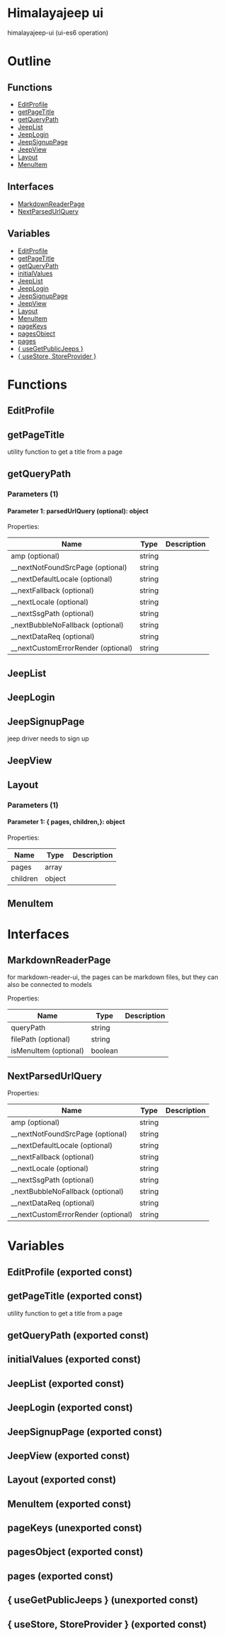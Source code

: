 # Himalayajeep ui

himalayajeep-ui (ui-es6 operation)



# Outline

## Functions

- [EditProfile](#EditProfile)
- [getPageTitle](#getPageTitle)
- [getQueryPath](#getQueryPath)
- [JeepList](#JeepList)
- [JeepLogin](#JeepLogin)
- [JeepSignupPage](#JeepSignupPage)
- [JeepView](#JeepView)
- [Layout](#Layout)
- [MenuItem](#MenuItem)

## Interfaces

- [MarkdownReaderPage](#markdownreaderpage)
- [NextParsedUrlQuery](#nextparsedurlquery)

## Variables

- [EditProfile](#editprofile)
- [getPageTitle](#getpagetitle)
- [getQueryPath](#getquerypath)
- [initialValues](#initialvalues)
- [JeepList](#jeeplist)
- [JeepLogin](#jeeplogin)
- [JeepSignupPage](#jeepsignuppage)
- [JeepView](#jeepview)
- [Layout](#layout)
- [MenuItem](#menuitem)
- [pageKeys](#pagekeys)
- [pagesObject](#pagesobject)
- [pages](#pages)
- [{ useGetPublicJeeps }](#usegetpublicjeeps)
- [{ useStore, StoreProvider }](#usestore-storeprovider)



# Functions

## EditProfile

## getPageTitle

utility function to get a title from a page




## getQueryPath

### Parameters (1)

#### Parameter 1: parsedUrlQuery (optional): object

Properties: 

 | Name | Type | Description |
|---|---|---|
| amp (optional) | string |  |
| __nextNotFoundSrcPage (optional) | string |  |
| __nextDefaultLocale (optional) | string |  |
| __nextFallback (optional) | string |  |
| __nextLocale (optional) | string |  |
| __nextSsgPath (optional) | string |  |
| _nextBubbleNoFallback (optional) | string |  |
| __nextDataReq (optional) | string |  |
| __nextCustomErrorRender (optional) | string |  |



## JeepList

## JeepLogin

## JeepSignupPage

jeep driver needs to sign up




## JeepView

## Layout

### Parameters (1)

#### Parameter 1: {  pages,  children,}: object

Properties: 

 | Name | Type | Description |
|---|---|---|
| pages  | array |  |
| children  | object |  |



## MenuItem

# Interfaces

## MarkdownReaderPage

for markdown-reader-ui, the pages can be markdown files, but they can also be connected to models





Properties: 

 | Name | Type | Description |
|---|---|---|
| queryPath  | string |  |
| filePath (optional) | string |  |
| isMenuItem (optional) | boolean |  |



## NextParsedUrlQuery

Properties: 

 | Name | Type | Description |
|---|---|---|
| amp (optional) | string |  |
| __nextNotFoundSrcPage (optional) | string |  |
| __nextDefaultLocale (optional) | string |  |
| __nextFallback (optional) | string |  |
| __nextLocale (optional) | string |  |
| __nextSsgPath (optional) | string |  |
| _nextBubbleNoFallback (optional) | string |  |
| __nextDataReq (optional) | string |  |
| __nextCustomErrorRender (optional) | string |  |


# Variables

## EditProfile (exported const)

## getPageTitle (exported const)

utility function to get a title from a page


## getQueryPath (exported const)

## initialValues (exported const)

## JeepList (exported const)

## JeepLogin (exported const)

## JeepSignupPage (exported const)

## JeepView (exported const)

## Layout (exported const)

## MenuItem (exported const)

## pageKeys (unexported const)

## pagesObject (exported const)

## pages (exported const)

## { useGetPublicJeeps } (unexported const)

## { useStore, StoreProvider } (exported const)

